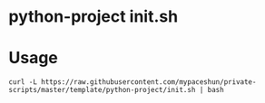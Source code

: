 # python-project init.sh

# Usage

```
curl -L https://raw.githubusercontent.com/mypaceshun/private-scripts/master/template/python-project/init.sh | bash
```
